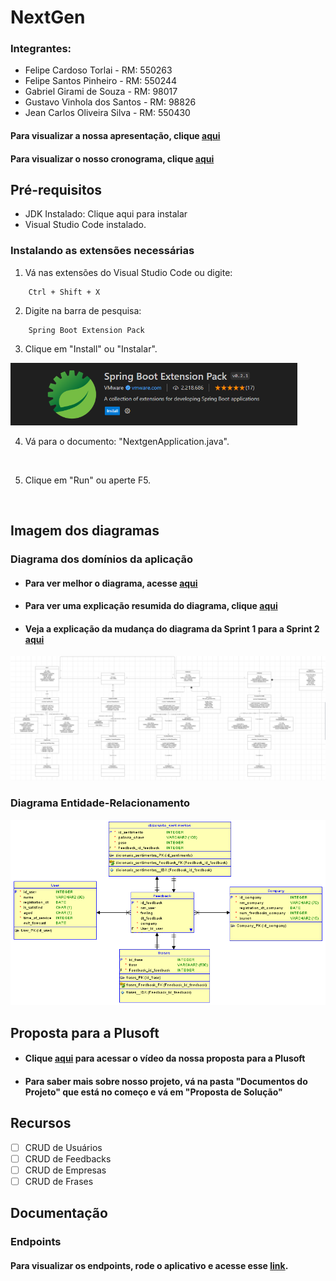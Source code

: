 # NextGen

### Integrantes:
- Felipe Cardoso Torlai - RM: 550263
- Felipe Santos Pinheiro - RM: 550244
- Gabriel Girami de Souza - RM: 98017
- Gustavo Vinhola dos Santos - RM: 98826
- Jean Carlos Oliveira Silva - RM: 550430

#### Para visualizar a nossa apresentação, clique <a href="https://youtu.be/KEzjEcPPCak" target="_blank">aqui</a>

#### Para visualizar o nosso cronograma, clique <a href="https://fsp12371s-team.monday.com/boards/6535439487" target="_blank">aqui</a>

## Pré-requisitos

- JDK Instalado: Clique aqui para instalar
- Visual Studio Code instalado.

### Instalando as extensões necessárias

1. Vá nas extensões do Visual Studio Code ou digite:
```
    Ctrl + Shift + X
```
2. Digite na barra de pesquisa: 
```
    Spring Boot Extension Pack
```
3. Clique em "Install" ou "Instalar".

<img src="src/images/Spring Boot Extension Picture.png" height="100" title="nome imagem">

<br/>

4. Vá para o documento: "NextgenApplication.java".

<br/>

5. Clique em "Run" ou aperte F5.

<br/>

## Imagem dos diagramas

### Diagrama dos domínios da aplicação
- #### Para ver melhor o diagrama, acesse <a href="https://lucid.app/lucidchart/a0fc1580-7050-44fe-aded-730dcba88d91/edit?viewport_loc=526%2C467%2C4267%2C1982%2CHWEp-vi-RSFO&invitationId=inv_3ceb64c0-1371-4540-99c9-09216c3434c0" target="_blank">aqui</a>

- #### Para ver uma explicação resumida do diagrama, clique <a href="https://youtu.be/ScV3BzL0OvQ" target="_blank">aqui</a>

- #### Veja a explicação da mudança do diagrama da Sprint 1 para a Sprint 2 <a href="https://youtu.be/VLTe4bl_zqA" target="_blank">aqui</a>

<img src="src/images/NextGen Class Diagram.png">

### Diagrama Entidade-Relacionamento

<img src="src/images/NextGen DER 2.png">


## Proposta para a Plusoft

- #### Clique <a href="https://youtu.be/wQaMeada2r0">aqui</a> para acessar o vídeo da nossa proposta para a Plusoft

- #### Para saber mais sobre nosso projeto, vá na pasta "Documentos do Projeto" que está no começo e vá em "Proposta de Solução"

## Recursos

- [ ] CRUD de Usuários
- [ ] CRUD de Feedbacks
- [ ] CRUD de Empresas
- [ ] CRUD de Frases

## Documentação

### Endpoints

#### Para visualizar os endpoints, rode o aplicativo e acesse esse <a href="http://localhost:8080/docs" target="_blank">link</a>.